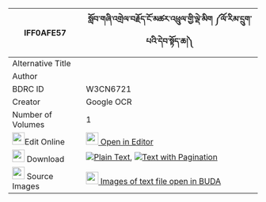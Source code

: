 |IFF0AFE57|སློབ་གཞི་འགྲེལ་བརྗོད་ངོ་མཚར་འཕྲུལ་གྱི་ལྡེ་མིག ༼ལོ་རིམ་དྲུག་པའི་དེབ་སྟོད་ཆ།༽ 
| --- | --- 
|Alternative Title |
|Author | 
|BDRC ID | W3CN6721
|Creator | Google OCR
|Number of Volumes| 1
|<img width="25" src="https://img.icons8.com/color/25/000000/edit-property.png">Edit Online| [<img width="25" src="https://avatars.githubusercontent.com/u/45091458?s=200&v=4"> Open in Editor](http://editor.openpecha.org/IFF0AFE57)
|<img width="25" src="https://img.icons8.com/fluent/48/000000/download-2.png"/>  Download | [![](https://img.icons8.com/color/20/000000/txt.png)Plain Text](https://github.com/Openpecha/IFF0AFE57/releases/download/v1/lob_shyi_drel_jo_ngotsar_trul__plain_IFF0AFE57.zip), [![](https://img.icons8.com/color/20/000000/txt.png)Text with Pagination](https://github.com/Openpecha/IFF0AFE57/releases/download/v1/lob_shyi_drel_jo_ngotsar_trul__pages_IFF0AFE57.zip)
|<img width="25" src="https://img.icons8.com/plasticine/100/000000/pictures-folder.png"/>  Source Images | [<img width="25" src="https://library.bdrc.io/icons/BUDA-small.svg"> Images of text file open in BUDA](https://library.bdrc.io/show/bdr:W3CN6721)